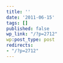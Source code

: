 ```yaml
---
title: ''
date: '2011-06-15'
tags: []
published: false
wp_link: "/?p=2712"
wp:post_type: post
redirects:
- "/?p=2712"
---
```


